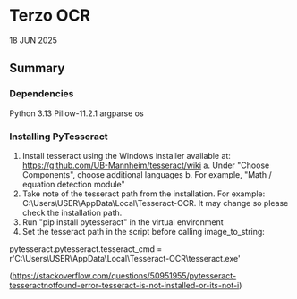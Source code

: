 # Terzo OCR

18 JUN 2025

## Summary

### Dependencies

Python 3.13
Pillow-11.2.1
argparse
os

### Installing PyTesseract

1. Install tesseract using the Windows installer available at: https://github.com/UB-Mannheim/tesseract/wiki
    a. Under "Choose Components", choose additional languages
    b. For example, "Math / equation detection module"
3. Take note of the tesseract path from the installation. For example: C:\Users\USER\AppData\Local\Tesseract-OCR. It may change so please check the installation path.
3. Run "pip install pytesseract" in the virtual environment
4. Set the tesseract path in the script before calling image_to_string:

pytesseract.pytesseract.tesseract_cmd = r'C:\Users\USER\AppData\Local\Tesseract-OCR\tesseract.exe'

(https://stackoverflow.com/questions/50951955/pytesseract-tesseractnotfound-error-tesseract-is-not-installed-or-its-not-i)